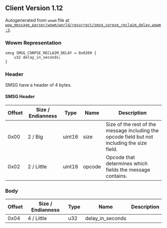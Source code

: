 ## Client Version 1.12

Autogenerated from `wowm` file at [`wow_message_parser/wowm/world/resurrect/smsg_corpse_reclaim_delay.wowm:3`](https://github.com/gtker/wow_messages/tree/main/wow_message_parser/wowm/world/resurrect/smsg_corpse_reclaim_delay.wowm#L3).

### Wowm Representation
```rust,ignore
smsg SMSG_CORPSE_RECLAIM_DELAY = 0x0269 {
    u32 delay_in_seconds;
}
```
### Header
SMSG have a header of 4 bytes.

#### SMSG Header
| Offset | Size / Endianness | Type   | Name   | Description |
| ------ | ----------------- | ------ | ------ | ----------- |
| 0x00   | 2 / Big           | uint16 | size   | Size of the rest of the message including the opcode field but not including the size field.|
| 0x02   | 2 / Little        | uint16 | opcode | Opcode that determines which fields the message contains.|
### Body
| Offset | Size / Endianness | Type | Name | Description |
| ------ | ----------------- | ---- | ---- | ----------- |
| 0x04 | 4 / Little | u32 | delay_in_seconds |  |
